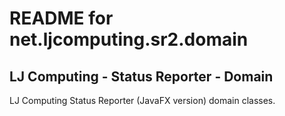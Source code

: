 README for net.ljcomputing.sr2.domain
============================================

LJ Computing - Status Reporter - Domain
-----------------------------------------------

LJ Computing Status Reporter (JavaFX version) domain 
classes.
